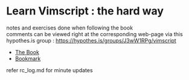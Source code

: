 # Learn Vimscript : the hard way

notes and exercises done when following the book  
comments can be viewed right at the corresponding web-page via this hypothes.is group : <https://hypothes.is/groups/J3wW1RPg/vimscript>

- [The Book](https://learnvimscriptthehardway.stevelosh.com/)
- [Bookmark](https://learnvimscriptthehardway.stevelosh.com/chapters/13.html)

refer rc_log.md for minute updates
